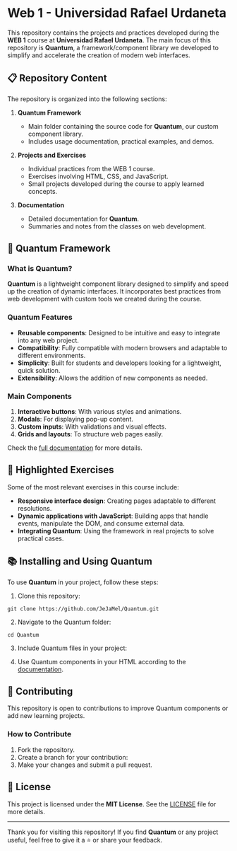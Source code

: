 # Web 1 - Universidad Rafael Urdaneta  

This repository contains the projects and practices developed during the **WEB 1** course at **Universidad Rafael Urdaneta**. The main focus of this repository is **Quantum**, a framework/component library we developed to simplify and accelerate the creation of modern web interfaces.  

## 📋 Repository Content  

The repository is organized into the following sections:  

1. **Quantum Framework**  
   - Main folder containing the source code for **Quantum**, our custom component library.  
   - Includes usage documentation, practical examples, and demos.  

2. **Projects and Exercises**  
   - Individual practices from the WEB 1 course.  
   - Exercises involving HTML, CSS, and JavaScript.  
   - Small projects developed during the course to apply learned concepts.  

3. **Documentation**  
   - Detailed documentation for **Quantum**.  
   - Summaries and notes from the classes on web development.  

## 🚀 Quantum Framework  

### What is Quantum?  

**Quantum** is a lightweight component library designed to simplify and speed up the creation of dynamic interfaces. It incorporates best practices from web development with custom tools we created during the course.  

### Quantum Features  

- **Reusable components**: Designed to be intuitive and easy to integrate into any web project.  
- **Compatibility**: Fully compatible with modern browsers and adaptable to different environments.  
- **Simplicity**: Built for students and developers looking for a lightweight, quick solution.  
- **Extensibility**: Allows the addition of new components as needed.  

### Main Components  

1. **Interactive buttons**: With various styles and animations.  
2. **Modals**: For displaying pop-up content.  
3. **Custom inputs**: With validations and visual effects.  
4. **Grids and layouts**: To structure web pages easily.  

Check the [full documentation](./Quantum/README.md) for more details.  

## 🌟 Highlighted Exercises  

Some of the most relevant exercises in this course include:  

- **Responsive interface design**: Creating pages adaptable to different resolutions.  
- **Dynamic applications with JavaScript**: Building apps that handle events, manipulate the DOM, and consume external data.  
- **Integrating Quantum**: Using the framework in real projects to solve practical cases.  

## 📚 Installing and Using Quantum  

To use **Quantum** in your project, follow these steps:  

1. Clone this repository:

```
git clone https://github.com/JeJaMel/Quantum.git
```
 
2. Navigate to the Quantum folder:  

```
cd Quantum
```

3. Include Quantum files in your project:  

4. Use Quantum components in your HTML according to the [documentation](./Quantum/README.md).  

## 🤝 Contributing  

This repository is open to contributions to improve Quantum components or add new learning projects.  

### How to Contribute  

1. Fork the repository.  
2. Create a branch for your contribution:  
3. Make your changes and submit a pull request.  

## 📄 License  

This project is licensed under the **MIT License**. See the [LICENSE](./LICENSE) file for more details.  

---

Thank you for visiting this repository! If you find **Quantum** or any project useful, feel free to give it a ⭐ or share your feedback.  
